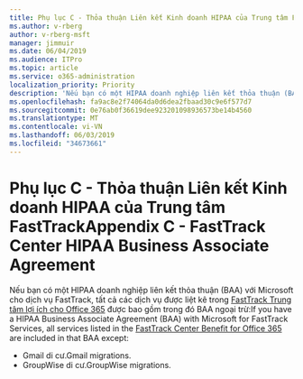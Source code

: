 ```yaml
---
title: Phụ lục C - Thỏa thuận Liên kết Kinh doanh HIPAA của Trung tâm FastTrack
ms.author: v-rberg
author: v-rberg-msft
manager: jimmuir
ms.date: 06/04/2019
ms.audience: ITPro
ms.topic: article
ms.service: o365-administration
localization_priority: Priority
description: 'Nếu bạn có một HIPAA doanh nghiệp liên kết thỏa thuận (BAA) với Microsoft cho dịch vụ FastTrack, tất cả các dịch vụ được liệt kê trong lợi ích Trung tâm FastTrack cho Office 365 được bao gồm trong đó BAA ngoại trừ:'
ms.openlocfilehash: fa9ac8e2f74064da0d6dea2fbaad30c9e6f577d7
ms.sourcegitcommit: 0e76ab0f36619dee923201098936573be14b4560
ms.translationtype: MT
ms.contentlocale: vi-VN
ms.lasthandoff: 06/03/2019
ms.locfileid: "34673661"
---
```

# <a name="appendix-c---fasttrack-center-hipaa-business-associate-agreement"></a><span data-ttu-id="81fc4-103">Phụ lục C - Thỏa thuận Liên kết Kinh doanh HIPAA của Trung tâm FastTrack</span><span class="sxs-lookup"><span data-stu-id="81fc4-103">Appendix C - FastTrack Center HIPAA Business Associate Agreement</span></span>

<span data-ttu-id="81fc4-104">Nếu bạn có một HIPAA doanh nghiệp liên kết thỏa thuận (BAA) với Microsoft cho dịch vụ FastTrack, tất cả các dịch vụ được liệt kê trong [FastTrack Trung tâm lợi ích cho Office 365](O365-fasttrack-benefit-for-office-365.md) được bao gồm trong đó BAA ngoại trừ:</span><span class="sxs-lookup"><span data-stu-id="81fc4-104">If you have a HIPAA Business Associate Agreement (BAA) with Microsoft for FastTrack Services, all services listed in the [FastTrack Center Benefit for Office 365](O365-fasttrack-benefit-for-office-365.md) are included in that BAA except:</span></span> 
  
- <span data-ttu-id="81fc4-105">Gmail di cư.</span><span class="sxs-lookup"><span data-stu-id="81fc4-105">Gmail migrations.</span></span>   
- <span data-ttu-id="81fc4-106">GroupWise di cư.</span><span class="sxs-lookup"><span data-stu-id="81fc4-106">GroupWise migrations.</span></span>
    

